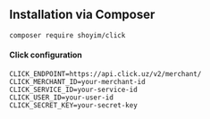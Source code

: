 ## Installation via Composer
```
composer require shoyim/click
```

#### Click configuration
```dotenv
CLICK_ENDPOINT=https://api.click.uz/v2/merchant/
CLICK_MERCHANT_ID=your-merchant-id
CLICK_SERVICE_ID=your-service-id
CLICK_USER_ID=your-user-id
CLICK_SECRET_KEY=your-secret-key
```

